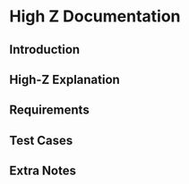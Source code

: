 # High Z Documentation 

## Introduction

## High-Z Explanation

## Requirements

## Test Cases

## Extra Notes